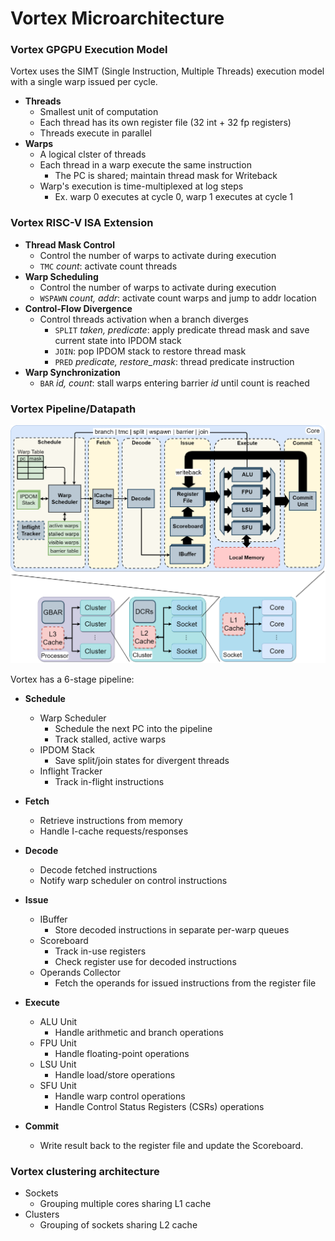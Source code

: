 # Vortex Microarchitecture

### Vortex GPGPU Execution Model

Vortex uses the SIMT (Single Instruction, Multiple Threads) execution model with a single warp issued per cycle.

- **Threads**
  - Smallest unit of computation
  - Each thread has its own register file (32 int + 32 fp registers)
  - Threads execute in parallel
- **Warps**
  - A logical clster of threads
  - Each thread in a warp execute the same instruction
    - The PC is shared; maintain thread mask for Writeback
  - Warp's execution is time-multiplexed at log steps
    - Ex. warp 0 executes at cycle 0, warp 1 executes at cycle 1

### Vortex RISC-V ISA Extension

- **Thread Mask Control**
  - Control the number of warps to activate during execution
  - `TMC` *count*: activate count threads
- **Warp Scheduling**
  - Control the number of warps to activate during execution
  - `WSPAWN` *count, addr*: activate count warps and jump to addr location
- **Control-Flow Divergence**
  - Control threads activation when a branch diverges
    - `SPLIT` *taken, predicate*: apply predicate thread mask and save current state into IPDOM stack
    - `JOIN`: pop IPDOM stack to restore thread mask
    - `PRED` *predicate, restore_mask*: thread predicate instruction
- **Warp Synchronization**
  - `BAR` *id, count*: stall warps entering barrier *id* until count is reached

### Vortex Pipeline/Datapath

![Image of Vortex Microarchitecture](./assets/img/vortex_microarchitecture.png)

Vortex has a 6-stage pipeline:

- **Schedule**
  - Warp Scheduler
    - Schedule the next PC into the pipeline
    - Track stalled, active warps
  - IPDOM Stack
    - Save split/join states for divergent threads
  - Inflight Tracker
    - Track in-flight instructions

- **Fetch**
  - Retrieve instructions from memory
  - Handle I-cache requests/responses
- **Decode**
  - Decode fetched instructions
  - Notify warp scheduler on control instructions
- **Issue**
  - IBuffer
    - Store decoded instructions in separate per-warp queues
  - Scoreboard
    - Track in-use registers
    - Check register use for decoded instructions
  - Operands Collector
    - Fetch the operands for issued instructions from the register file
- **Execute**
  - ALU Unit
    - Handle arithmetic and branch operations
  - FPU Unit
    - Handle floating-point operations
  - LSU Unit
    - Handle load/store operations
  - SFU Unit
    - Handle warp control operations
    - Handle Control Status Registers (CSRs) operations
- **Commit**
  - Write result back to the register file and update the Scoreboard.

### Vortex clustering architecture
- Sockets
  - Grouping multiple cores sharing L1 cache
- Clusters
  - Grouping of sockets sharing L2 cache